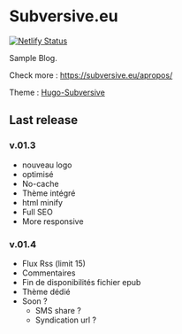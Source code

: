 # Subversive.eu

[![Netlify Status](https://api.netlify.com/api/v1/badges/d1079fea-189b-44b6-a191-d6e886f0f0ca/deploy-status)](https://app.netlify.com/sites/goofy-tesla-61455c/deploys)

Sample Blog.

Check more :   <https://subversive.eu/apropos/>

Theme : [Hugo-Subversive](https://github.com/subversive-eu/hugo-subversive/#hugo-theme-subversive)

## Last release

### v.01.3

- nouveau logo
- <head> optimisé
- No-cache
- Thème intégré
- html minify
- Full SEO
- More responsive

### v.01.4

- Flux Rss (limit 15)
- Commentaires
- Fin de disponibilités fichier epub
- Thème dédié
- Soon ?
    - SMS share ?
    - Syndication url ?